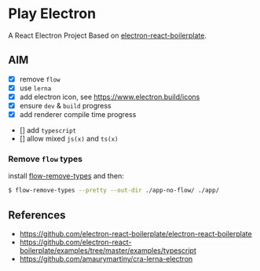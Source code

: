 # Play Electron

A React Electron Project Based on [electron-react-boilerplate](https://github.com/electron-react-boilerplate/electron-react-boilerplate).

## AIM

- [x] remove `flow`
- [x] use `lerna`
- [x] add electron icon, see <https://www.electron.build/icons>
- [x] ensure `dev` & `build` progress
- [x] add renderer compile time progress
- [] add `typescript`
- [] allow mixed `js(x)` and `ts(x)`

### Remove `flow` types

install [flow-remove-types](https://github.com/facebookarchive/flow-remove-types) and then:

```bash
$ flow-remove-types --pretty --out-dir ./app-no-flow/ ./app/
```

## References

- <https://github.com/electron-react-boilerplate/electron-react-boilerplate>
- <https://github.com/electron-react-boilerplate/examples/tree/master/examples/typescript>
- <https://github.com/amaurymartiny/cra-lerna-electron>
